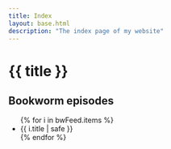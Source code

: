 ```yaml
---
title: Index
layout: base.html
description: "The index page of my website"
---
```

# {{ title }}

## Bookworm episodes
<ul>
{% for i in bwFeed.items %}
<li> 
{{ i.title | safe }}
</li>
{% endfor %}
</ul>